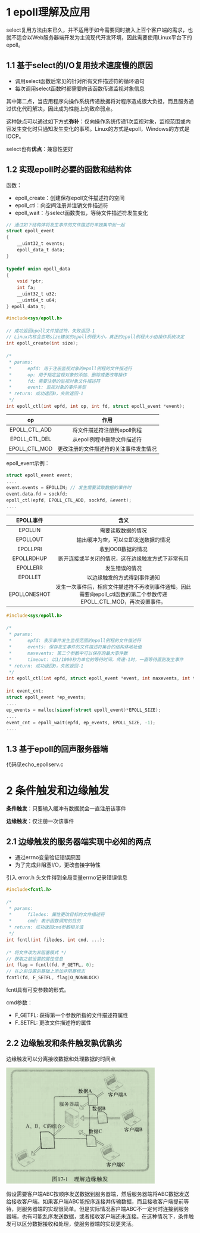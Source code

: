 # 1 epoll理解及应用

select复用方法由来已久，并不适用于如今需要同时接入上百个客户端的需求，也就不适合以Web服务器端开发为主流现代开发环境，因此需要使用Linux平台下的epoll。

## 1.1 基于select的I/O复用技术速度慢的原因

- 调用select函数后常见的针对所有文件描述符的循环语句
- 每次调用select函数时都需要向该函数传递监视对象信息

其中第二点，当应用程序向操作系统传递数据将对程序造成很大负担，而且服务通过优化代码解决，因此成为性能上的致命弱点。

这种缺点可以通过如下方式**弥补**：仅向操作系统传递1次监视对象，监视范围或内容发生变化时只通知发生变化的事项。Linux的方式是epoll，Windows的方式是IOCP。

select也有**优点**：兼容性更好

## 1.2 实现epoll时必要的函数和结构体

函数：

- epoll_create：创建保存epoll文件描述符的空间
- epoll_ctl：向空间注册并注销文件描述符
- epoll_wait：与select函数类似，等待文件描述符发生变化

```c
// 通过如下结构体将发生事件的文件描述符单独集中到一起
struct epoll_event
{
    __uint32_t events;
    epoll_data_t data;
}

typedef union epoll_data
{
    void *ptr;
    int fa;
    __uint32_t u32;
    __uint64_t u64;
} epoll_data_t;
```

```c
#include<sys/epoll.h>

// 成功返回epoll文件描述符，失败返回-1
// Linux内核会忽略size建议的epoll例程大小，真正的epoll例程大小由操作系统决定
int epoll_create(int size);

/*
 * params:
 * 		epfd: 用于注册监视对象的epoll例程的文件描述符
 *		op: 用于指定监视对象的添加、删除或更改等操作
 *		fd: 需要注册的监视对象文件描述符
 *		event: 监视对象的事件类型
 * return: 成功返回0，失败返回-1
 */
int epoll_ctl(int epfd, int op, int fd, struct epoll_event *event);
```

|      op       |                  作用                  |
| :-----------: | :------------------------------------: |
| EPOLL_CTL_ADD |      将文件描述符注册到epoll例程       |
| EPOLL_CTL_DEL |      从epoll例程中删除文件描述符       |
| EPOLL_CTL_MOD | 更改注册的文件描述符的关注事件发生情况 |

epoll_event示例：

```c
struct epoll_event event;
....
event.events = EPOLLIN;	// 发生需要读取数据的事件时
event.data.fd = sockfd;
epoll_ctl(epfd, EPOLL_CTL_ADD, sockfd, &event);
....
```

|  EPOLL事件   |                             含义                             |
| :----------: | :----------------------------------------------------------: |
|   EPOLLIN    |                      需要读取数据的情况                      |
|   EPOLLOUT   |             输出缓冲为空，可以立即发送数据的情况             |
|   EPOLLPRI   |                      收到OOB数据的情况                       |
|  EPOLLRDHUP  |      断开连接或半关闭的情况，这在边缘触发方式下非常有用      |
|   EPOLLERR   |                        发生错误的情况                        |
|   EPOLLET    |                 以边缘触发的方式得到事件通知                 |
| EPOLLONESHOT | 发生一次事件后，相应文件描述符不再收到事件通知。因此需要向epoll_ctl函数的第二个参数传递EPOLL_CTL_MOD，再次设置事件。 |

```c
#include<sys/epoll.h>

/*
 * params:
 * 		epfd: 表示事件发生监视范围的epoll例程的文件描述符
 *		events: 保存发生事件的文件描述符集合的结构体地址值
 *		maxevents: 第二个参数中可以保存的最大事件数
 *		timeout: 以1/1000秒为单位的等待时间，传递-1时，一直等待直到发生事件
 * return: 成功返回0，失败返回-1
 */
int epoll_ctl(int epfd, struct epoll_event *event, int maxevents, int timeout);

int event_cnt;
struct epoll_event *ep_events;
....
ep_events = malloc(sizeof(struct epoll_event)*EPOLL_SIZE);
....
event_cnt = epoll_wait(epfd, ep_events, EPOLL_SIZE, -1);
....
```

## 1.3 基于epoll的回声服务器端

代码见echo_epollserv.c

# 2 条件触发和边缘触发

**条件触发**：只要输入缓冲有数据就会一直注册该事件

**边缘触发**：仅注册一次该事件

## 2.1 边缘触发的服务器端实现中必知的两点

- 通过errno变量验证错误原因
- 为了完成非阻塞I/O，更改套接字特性

引入 error.h 头文件得到全局变量errno记录错误信息

```c
#include<fcntl.h>

/*
 * params:
 *		filedes: 属性更改目标的文件描述符
 *		cmd: 表示函数调用的目的
 * return: 成功返回cmd参数相关值
 */
int fcntl(int filedes, int cmd, ...);

/* 将文件改为非阻塞模式 */
// 获取之前设置的属性信息
int flag = fcntl(fd, F_GETFL, 0);
// 在之前设置的基础上添加非阻塞标志
fcntl(fd, F_SETFL, flag|O_NONBLOCK)
```

fcntl具有可变参数的形式。

cmd参数：

- F_GETFL: 获得第一个参数所指的文件描述符属性
- F_SETFL: 更改文件描述符的属性

## 2.2 边缘触发和条件触发孰优孰劣

边缘触发可以分离接收数据和处理数据的时间点

![image-20220119103723830](../images/image-20220119103723830.png)

假设需要客户端ABC按顺序发送数据到服务器端，然后服务器端将ABC数据发送给接收客户端。如果客户端ABC能按序连接并传输数据，而且接收客户端提前等待，则服务器端的实现很简单。但是实际情况客户端ABC不一定何时连接到服务器端，也有可能乱序发送数据，或者接收客户端还未连接。在这种情况下，条件触发可以区分数据接收和处理，使服务器端的实现更灵活。